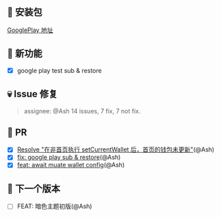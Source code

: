 ## 🚀 安装包

[GooglePlay 地址](https://play.google.com/store/apps/details?id=com.dalvey.litewallet)

## 🎉 新功能

- [x] google play test sub & restore

## 💀 Issue 修复

> assignee: @Ash 14 issues, 7 fix, 7 not fix.

## 🫵 PR

- [x] [Resolve "在非首页执行 setCurrentWallet 后，首页的钱包未更新"](https://gitlab.com/dalvey/lightwallet-mobile/-/merge_requests/145)(@Ash)
- [x] [fix: google play sub & restore](https://gitlab.com/dalvey/lightwallet-mobile/-/merge_requests/146)(@Ash)
- [x] [feat: await muate wallet config](https://gitlab.com/dalvey/lightwallet-mobile/-/merge_requests/147)(@Ash)

## 📅 下一个版本

- [ ] FEAT: 暗色主题初版(@Ash)
